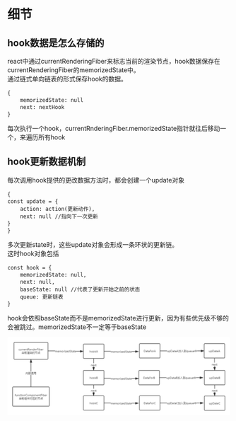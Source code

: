 # 细节

## hook数据是怎么存储的

react中通过currentRenderingFiber来标志当前的渲染节点，hook数据保存在currentRenderingFiber的memorizedState中。  
通过链式单向链表的形式保存hook的数据。

```
{
    memorizedState: null
    next: nextHook
}
```

每次执行一个hook，currentRnderingFiber.memorizedState指针就往后移动一个，来遍历所有hook

## hook更新数据机制

每次调用hook提供的更改数据方法时，都会创建一个update对象
```
{
const update = {
    action: action(更新动作),
    next: null //指向下一次更新
}
}
```

多次更新state时，这些update对象会形成一条环状的更新链。  
这时hook对象包括
```
const hook = {
    memorizedState: null,
    next: null,
    baseState: null //代表了更新开始之前的状态
    queue: 更新链表
}
```

hook会依照baseState而不是memorizedState进行更新，因为有些优先级不够的会被跳过。memorizedState不一定等于baseState

!['img'](img.png)
